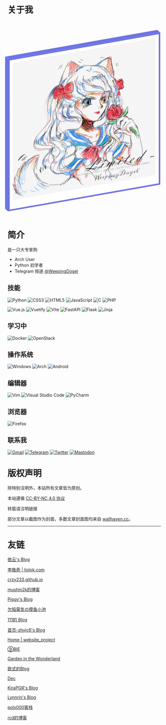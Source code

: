 # 关于我


<html>
<head>
<style>
@media only screen and (max-width: 768px) {
    /* For mobile phones: */
    .card {
        width: 300px;
        height: 300px;
        background: white;
        position: relative;
        transform: skewY(-10deg);
        border: 5px solid #6d74e3;
        box-sizing: border-box;
        transition: all 0.3s;
        margin-top: 100px;
        margin-bottom: 100px;
        margin-left: auto;
        margin-right: auto;
    }
    .card::before {
        content: '';
        width: 10px;
        height: 300px;
        background: #6d74e3;
        position: absolute;
        top: -5px;
        left: -14.7px;
        transform-origin: right;
        transform: skewY(45deg);
        border: none;
        transition: all 0.5s;
    }
    .card::after {
        content: '';
        height: 10px;
        width: 300px;
        background: #6d74e3;
        position: absolute;
        top: -14.7px;
        left: -5px;
        transform-origin: bottom;
        transform: skewX(45deg);
        border: none;
        transition: all 0.5s;
    }
    .card:hover {
        transform: skewY(0deg);
    }
    .card:hover::before {
        width: 0px;
        height: 294px;
        left: 0;
        top: 0.1px;
    }
    .card:hover::after {
        width: 294px;
        height: 0px;
        left: 0.1px;
        top: 0;
    }
    .card__content {
        padding: 10px;
        color: #323232;
    }
    .card img{
        width: 100%;
        height: auto:
    }
}
@media only screen and (min-width: 768px) {
    .card {
        width: 500px;
        height: 500px;
        background: white;
        position: relative;
        transform: skewY(-10deg);
        border: 5px solid #6d74e3;
        box-sizing: border-box;
        transition: all 0.3s;
        margin-top: 100px;
        margin-bottom: 100px;
        margin-left: auto;
        margin-right: auto;
    }
    .card::before {
        content: '';
        width: 10px;
        height: 500px;
        background: #6d74e3;
        position: absolute;
        top: -5px;
        left: -14.7px;
        transform-origin: right;
        transform: skewY(45deg);
        border: none;
        transition: all 0.5s;
    }
    .card::after {
        content: '';
        height: 10px;
        width: 500px;
        background: #6d74e3;
        position: absolute;
        top: -14.7px;
        left: -5px;
        transform-origin: bottom;
        transform: skewX(45deg);
        border: none;
        transition: all 0.5s;
    }
    .card:hover {
        transform: skewY(0deg);
    }
    .card:hover::before {
        width: 0px;
        height: 494px;
        left: 0;
        top: 0.1px;
    }
    .card:hover::after {
        width: 494px;
        height: 0px;
        left: 0.1px;
        top: 0;
    }
    .card__content {
        padding: 10px;
        color: #323232;
    }
    .card img{
        width: 100%;
        height: auto:
    }
}
</style>
</head>
<body>
<div class="card">
  <div class="card__content">
  <img  src="/img/photo_2021-02-15_20-22-35.png"/>
  <div>
</div></div></div>
</body>
</html>

# 简介 
是一只大专笨狗
* Arch User 
* Python 初学者 
* Telegram 频道 [@WeepingDogel](https://t.me/WeepingDogel)


## 技能
![Python](https://img.shields.io/badge/python-3670A0?style=for-the-badge&logo=python&logoColor=ffdd54)
![CSS3](https://img.shields.io/badge/css3-%231572B6.svg?style=for-the-badge&logo=css3&logoColor=white)
![HTML5](https://img.shields.io/badge/html5-%23E34F26.svg?style=for-the-badge&logo=html5&logoColor=white)
![JavaScript](https://img.shields.io/badge/javascript-%23323330.svg?style=for-the-badge&logo=javascript&logoColor=%23F7DF1E)
![C](https://img.shields.io/badge/c-%2300599C.svg?style=for-the-badge&logo=c&logoColor=white)
![PHP](https://img.shields.io/badge/php-%777bb3.svg?style=for-the-badge&logo=php&logoColor=white)


![Vue.js](https://img.shields.io/badge/vuejs-%2335495e.svg?style=for-the-badge&logo=vuedotjs&logoColor=%234FC08D)
![Vuetify](https://img.shields.io/badge/Vuetify-1867C0?style=for-the-badge&logo=vuetify&logoColor=AEDDFF)
![Vite](https://img.shields.io/badge/vite-%23646CFF.svg?style=for-the-badge&logo=vite&logoColor=white)
![FastAPI](https://img.shields.io/badge/FastAPI-005571?style=for-the-badge&logo=fastapi)
![Flask](https://img.shields.io/badge/flask-%23000.svg?style=for-the-badge&logo=flask&logoColor=white)
![Jinja](https://img.shields.io/badge/jinja-white.svg?style=for-the-badge&logo=jinja&logoColor=black)

## 学习中

![Docker](https://img.shields.io/badge/docker-%230db7ed.svg?style=for-the-badge&logo=docker&logoColor=white)
![OpenStack](https://img.shields.io/badge/Openstack-%23f01742.svg?style=for-the-badge&logo=openstack&logoColor=white)

## 操作系统
![Windows](https://img.shields.io/badge/Windows-0078D6?style=for-the-badge&logo=windows&logoColor=white)
![Arch](https://img.shields.io/badge/Arch%20Linux-1793D1?logo=arch-linux&logoColor=fff&style=for-the-badge)
![Android](https://img.shields.io/badge/Android-3DDC84?style=for-the-badge&logo=android&logoColor=white)

## 编辑器
![Vim](https://img.shields.io/badge/VIM-%2311AB00.svg?style=for-the-badge&logo=vim&logoColor=white)
![Visual Studio Code](https://img.shields.io/badge/VisualStudioCode-0078d7.svg?style=for-the-badge&logo=visual-studio-code&logoColor=white)
![PyCharm](https://img.shields.io/badge/pycharm-143?style=for-the-badge&logo=pycharm&logoColor=black&color=black&labelColor=green)

## 浏览器
![Firefox](https://img.shields.io/badge/Firefox-FF7139?style=for-the-badge&logo=Firefox-Browser&logoColor=white)


## 联系我
[![Gmail](https://img.shields.io/badge/Gmail-D14836?style=for-the-badge&logo=gmail&logoColor=white)](mailto:weepingdogel@gmail.com)
[![Telegram](https://img.shields.io/badge/Telegram-2CA5E0?style=for-the-badge&logo=telegram&logoColor=white)](https://t.me/WeepingDogel)
[![Twitter](https://img.shields.io/badge/Twitter-%231DA1F2.svg?style=for-the-badge&logo=Twitter&logoColor=white)](https://twitter.com/weepingdogel_me)
<a rel="me" href="https://zone.liolok.com/@WeepingDogel"><img src="https://img.shields.io/badge/-MASTODON-%232B90D9?style=for-the-badge&amp;logo=mastodon&amp;logoColor=white" alt="Mastodon"></a>

# 版权声明

除特别注明外，本站所有文章皆为原创。

本站遵循 [CC-BY-NC 4.0 协议](https://creativecommons.org/licenses/by-nc/4.0/)

转载请注明链接

部分文章以截图作为封面，多数文章封面图均来自 [wallhaven.cc](https://wallhaven.cc/)。

----

# 友链

[依云's Blog](https://blog.lilydjwg.me/)

[李皓奇 | liolok.com](https://liolok.com/zhs/)

[crzy233.github.io](https://crzy233.github.io/)

[mushin2k的博客](https://mushin2k.github.io/)

[Piggy's Blog](https://blog.piggy.moe/)

[欠陥電気の摸鱼小池](https://blog.atri.tk/)

[111的 Blog](https://lzwsb.github.io/)

[首页-zhyjc6's Blog](https://zhyjc6.github.io/)

[Home | website_project](https://zangjiucheng.wixsite.com/website-project)

[⑨BIE](https://9bie.org/)

[Garden in the Wonderland](https://blog.yuuta.moe/)

[欧式的Blog](https://blog.ous50.moe/)

[Dec](https://kekeimiku.github.io/)

[KiraPGR's Blog](https://kira-pgr.github.io/)

[Lynnrin's Blog](https://blog.lynnrin.moe/)

[poly000客栈](https://poly000.github.io/)

[rcd的博客](https://www.rcdfrd.com/)

